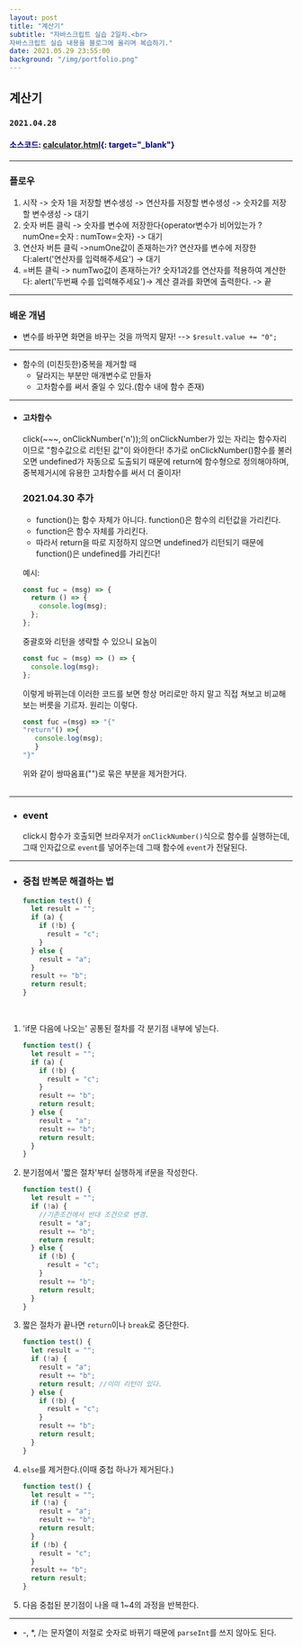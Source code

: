 ```yaml
---
layout: post
title: "계산기"
subtitle: "자바스크립트 실습 2일차.<br>
자바스크립트 실습 내용을 블로그에 올리며 복습하기." 
date: 2021.05.29 23:55:00
background: "/img/portfolio.png"
---
```


## **계산기**

### `2021.04.28`

#### <span style="color:navy">소스코드: [calculator.html](https://github.com/WaterMinCho/JS/blob/main/calculator.html){: target="\_blank"}</span>

---

### **플로우**

1. 시작 -> 숫자 1을 저장할 변수생성 -> 연산자를 저장할 변수생성 -> 숫자2를 저장할 변수생성 -> 대기
2. 숫자 버튼 클릭 -> 숫자를 변수에 저장한다{operator변수가 비어있는가 ? numOne=숫자 : numTow=숫자} -> 대기
3. 연산자 버튼 클릭 ->numOne값이 존재하는가? 연산자를 변수에 저장한다:alert('연산자를 입력해주세요') -> 대기
4. =버튼 클릭 -> numTwo값이 존재하는가? 숫자1과2를 연산자를 적용하여 계산한다: alert('두번째 수를 입력해주세요')-> 계산 결과를 화면에 출력한다. -> 끝

---

### **배운 개념**

- 변수를 바꾸면 화면을 바꾸는 것을 까먹지 말자! --> `$result.value += "0";`

---

- 함수의 (미친듯한)중복을 제거할 때
  - 달라지는 부분만 매개변수로 만들자
  - 고차함수를 써서 줄일 수 있다.(함수 내에 함수 존재)

---

- #### 고차함수

  click(~~~, onClickNumber('n'));의 onClickNumber가 있는 자리는 함수자리이므로 "함수값으로 리턴된 값"이 와야한다!
  추가로 onClickNumber()함수를 불러오면 undefined가 자동으로 도출되기 때문에 return에 함수형으로 정의해야하며, 중복제거시에 유용한 고차함수를 써서 더 줄이자!<br>

  ### 2021.04.30 추가

  - function()는 함수 자체가 아니다. function()은 함수의 리턴값을 가리킨다.
  - function은 함수 자체를 가리킨다.
  - 따라서 return을 따로 지정하지 않으면 undefined가 리턴되기 때문에 function()은 undefined를 가리킨다!

  예시:

  ```javascript
  const fuc = (msg) => {
    return () => {
      console.log(msg);
    };
  };
  ```

  중괄호와 리턴을 생략할 수 있으니 요놈이<br>

  ```javascript
  const fuc = (msg) => () => {
    console.log(msg);
  };
  ```

  이렇게 바뀌는데 이러한 코드를 보면 항상 머리로만 하지 말고 직접 쳐보고 비교해보는 버릇을 기르자. 원리는 이렇다.<br>

  ```javascript
  const fuc =(msg) => "{"
  "return"() =>{
     console.log(msg);
     }
  "}"
  ```

  위와 같이 쌍따옴표("")로 묶은 부분을 제거한거다.<br><br>

---

- ### **event**
  click시 함수가 호출되면 브라우저가 `onClickNumber()`식으로 함수를 실행하는데, 그때 인자값으로 `event`를 넣어주는데 그때 함수에 `event`가 전달된다.

---

- ### **중첩 반복문 해결하는 법**

  ```javascript
  function test() {
    let result = "";
    if (a) {
      if (!b) {
        result = "c";
      }
    } else {
      result = "a";
    }
    result += "b";
    return result;
  }
  ```

    <br>

1.  'if문 다음에 나오는' 공통된 절차를 각 분기점 내부에 넣는다.

    ```javascript
    function test() {
      let result = "";
      if (a) {
        if (!b) {
          result = "c";
        }
        result += "b";
        return result;
      } else {
        result = "a";
        result += "b";
        return result;
      }
    }
    ```

2.  분기점에서 '짧은 절차'부터 실행하게 if문을 작성한다.

    ```javascript
    function test() {
      let result = "";
      if (!a) {
        //기존조건에서 반대 조건으로 변경.
        result = "a";
        result += "b";
        return result;
      } else {
        if (!b) {
          result = "c";
        }
        result += "b";
        return result;
      }
    }
    ```

3.  짧은 절차가 끝나면 `return`이나 `break`로 중단한다.

    ```javascript
    function test() {
      let result = "";
      if (!a) {
        result = "a";
        result += "b";
        return result; //이미 리턴이 있다.
      } else {
        if (!b) {
          result = "c";
        }
        result += "b";
        return result;
      }
    }
    ```

4.  `else`를 제거한다.(이때 중첩 하나가 제거된다.)

    ```javascript
    function test() {
      let result = "";
      if (!a) {
        result = "a";
        result += "b";
        return result;
      }
      if (!b) {
        result = "c";
      }
      result += "b";
      return result;
    }
    ```

5.  다음 중첩된 분기점이 나올 때 1~4의 과정을 반복한다.

---

- -, \*, /는 문자열이 저절로 숫자로 바뀌기 때문에 `parseInt`를 쓰지 않아도 된다.
